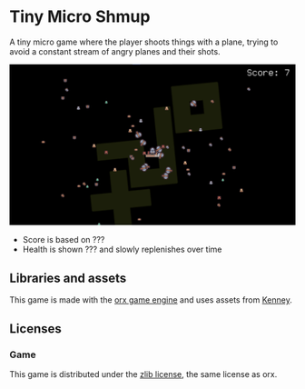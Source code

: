 # Tiny Micro Shmup

A tiny micro game where the player shoots things with a plane, trying to avoid
a constant stream of angry planes and their shots.

![Screenshot showing a plane in the game](screenshot/screenshot.png)

- Score is based on ???
- Health is shown ??? and slowly replenishes over time

## Libraries and assets

This game is made with the [orx game engine](https://orx-project.org) and uses
assets from [Kenney](https://kenney.nl).

## Licenses

### Game

This game is distributed under the [zlib license](LICENSE), the same license as
orx.
